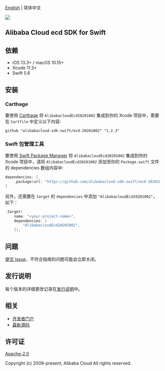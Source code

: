 [English](README.md) | 简体中文

![](https://aliyunsdk-pages.alicdn.com/icons/AlibabaCloud.svg)

## Alibaba Cloud ecd SDK for Swift

## 依赖

- iOS 13.3+ / macOS 10.15+
- Xcode 11.3+
- Swift 5.6

## 安装

### Carthage

要使用 [Carthage](https://github.com/Carthage/Carthage) 将 `AlibabacloudEcd20201002` 集成到你的 Xcode 项目中，需要在 `Cartfile` 中定义以下内容:

```ogdl
github "alibabacloud-sdk-swift/ecd-20201002" "1.2.3"
```

### Swift 包管理工具

要使用 [Swift Package Manager](https://swift.org/package-manager/) 将 `AlibabacloudEcd20201002` 集成到你的 Xcode 项目中，请将 `AlibabacloudEcd20201002` 添加至你的 `Package.swift` 文件的 dependencies 数组内容中:

```swift
dependencies: [
    .package(url: "https://github.com/alibabacloud-sdk-swift/ecd-20201002.git", from: "1.2.3")
]
```

另外，还需要在 `target` 的 `dependencies` 中添加 `"AlibabacloudEcd20201002"`，如下：

```swift
.target(
    name: "<your-project-name>",
    dependencies: [
        "AlibabacloudEcd20201002",
    ]),
```

## 问题

[提交 Issue](https://github.com/alibabacloud-sdk-swift/ecd-20201002/issues/new)，不符合指南的问题可能会立即关闭。

## 发行说明

每个版本的详细更改记录在[发行说明](./ChangeLog.txt)中。

## 相关

* [开发者门户](https://next.api.aliyun.com/home)
* [最新源码](https://github.com/alibabacloud-sdk-swift/ecd-20201002)

## 许可证

[Apache-2.0](http://www.apache.org/licenses/LICENSE-2.0)

Copyright (c) 2009-present, Alibaba Cloud All rights reserved.
